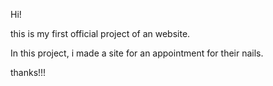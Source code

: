 Hi!

this is my first official project of an website.

In this project, i made a site for an appointment for their nails.

thanks!!!